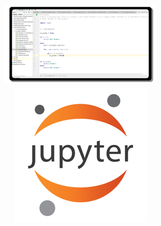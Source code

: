 

<p align= "center" >
  <a href="https://github.com/YaniLozanov/Software-University/tree/master/Python/PyCharm">
    <img src ="https://github.com/YaniLozanov/Software-University/blob/master/Images/Images/Python_Code.png">
  </a>
</p>

<p align= "center" >
  <a href="https://github.com/YaniLozanov/Software-University/tree/master/Python/Jupyter%20notebook">
    <img src ="https://github.com/YaniLozanov/Software-University/blob/master/Images/Images/Jupyter_notebook_image.png">
  </a>
</p>
